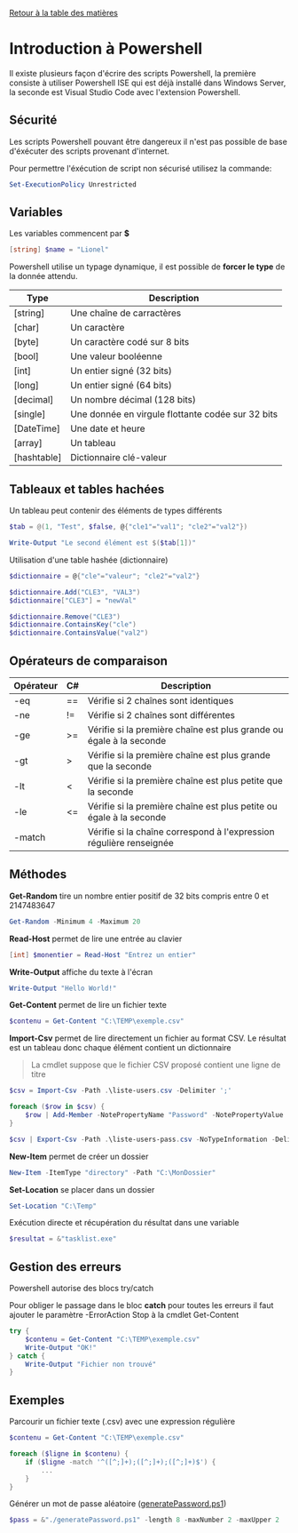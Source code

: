 [Retour à la table des matières](../README.md)

# Introduction à Powershell

Il existe plusieurs façon d'écrire des scripts Powershell, la première consiste à utiliser Powershell ISE qui est déjà installé dans Windows Server, la seconde est Visual Studio Code avec l'extension Powershell.

## Sécurité

Les scripts Powershell pouvant être dangereux il n'est pas possible de base d'éxécuter des scripts provenant d'internet.

Pour permettre l'éxécution de script non sécurisé utilisez la commande:

```powershell
Set-ExecutionPolicy Unrestricted
```

## Variables

Les variables commencent par **$**

```powershell
[string] $name = "Lionel"
```

Powershell utilise un typage dynamique, il est possible de **forcer le type** de la donnée attendu.

| Type        | Description                                       |
|-------------|---------------------------------------------------|
| [string]    | Une chaîne de carractères                         |
| [char]      | Un caractère                                      |
| [byte]      | Un caractère codé sur 8 bits                      |
| [bool]      | Une valeur booléenne                              |
| [int]       | Un entier signé (32 bits)                         |
| [long]      | Un entier signé (64 bits)                         |
| [decimal]   | Un nombre décimal (128 bits)                      |
| [single]    | Une donnée en virgule flottante codée sur 32 bits |
| [DateTime]  | Une date et heure                                 |
| [array]     | Un tableau                                        |
| [hashtable] | Dictionnaire clé-valeur                           |

## Tableaux et tables hachées

Un tableau peut contenir des éléments de types différents

```powershell
$tab = @(1, "Test", $false, @{"cle1"="val1"; "cle2"="val2"})

Write-Output "Le second élément est $($tab[1])"
```

Utilisation d'une table hashée (dictionnaire)

```powershell
$dictionnaire = @{"cle"="valeur"; "cle2"="val2"}

$dictionnaire.Add("CLE3", "VAL3")
$dictionnaire["CLE3"] = "newVal"

$dictionnaire.Remove("CLE3")
$dictionnaire.ContainsKey("cle")
$dictionnaire.ContainsValue("val2")
```

## Opérateurs de comparaison

| Opérateur | C# | Description                                                         |
|-----------|----|---------------------------------------------------------------------|
| -eq       | == | Vérifie si 2 chaînes sont identiques                                |
| -ne       | != | Vérifie si 2 chaînes sont différentes                               |
| -ge       | >= | Vérifie si la première chaîne est plus grande ou égale à la seconde |
| -gt       | >  | Vérifie si la première chaîne est plus grande que la seconde        |
| -lt       | <  | Vérifie si la première chaîne est plus petite que la seconde        |
| -le       | <= | Vérifie si la première chaîne est plus petite ou égale à la seconde |
| -match    |    | Vérifie si la chaîne correspond à l'expression régulière renseignée |

## Méthodes

**Get-Random** tire un nombre entier positif de 32 bits compris entre 0 et 2147483647

```powershell
Get-Random -Minimum 4 -Maximum 20
```

**Read-Host** permet de lire une entrée au clavier

```powershell
[int] $monentier = Read-Host "Entrez un entier"
```

**Write-Output** affiche du texte à l'écran

```powershell
Write-Output "Hello World!"
```

**Get-Content** permet de lire un fichier texte

```powershell
$contenu = Get-Content "C:\TEMP\exemple.csv"
```

**Import-Csv** permet de lire directement un fichier au format CSV. Le résultat est un tableau donc chaque élément contient un dictionnaire

> La cmdlet suppose que le fichier CSV proposé contient une ligne de titre

```powershell
$csv = Import-Csv -Path .\liste-users.csv -Delimiter ';'

foreach ($row in $csv) {
    $row | Add-Member -NotePropertyName "Password" -NotePropertyValue 'newPassword'
}

$csv | Export-Csv -Path .\liste-users-pass.csv -NoTypeInformation -Delimiter ';'
```

**New-Item** permet de créer un dossier

```powershell
New-Item -ItemType "directory" -Path "C:\MonDossier"
```

**Set-Location** se placer dans un dossier

```powershell
Set-Location "C:\Temp"
```

Exécution directe et récupération du résultat dans une variable

```powershell
$resultat = &"tasklist.exe"
```

## Gestion des erreurs

Powershell autorise des blocs try/catch

Pour obliger le passage dans le bloc **catch** pour toutes les erreurs il faut ajouter le paramètre -ErrorAction Stop à la cmdlet Get-Content

```powershell
try {
    $contenu = Get-Content "C:\TEMP\exemple.csv"
    Write-Output "OK!"
} catch {
    Write-Output "Fichier non trouvé"
}
```

## Exemples

Parcourir un fichier texte (.csv) avec une expression régulière

```powershell
$contenu = Get-Content "C:\TEMP\exemple.csv"

foreach ($ligne in $contenu) {
    if ($ligne -match '^([^;]+);([^;]+);([^;]+)$') {
        ...
    }
}
```

Générer un mot de passe aléatoire ([generatePassword.ps1](scripts/generatePassword.ps1))

```powershell
$pass = &"./generatePassword.ps1" -length 8 -maxNumber 2 -maxUpper 2
```